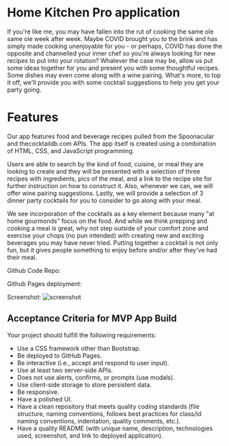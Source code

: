 # Home Kitchen Pro application

If you're like me, you may have fallen into the rut of cooking the same ole same ole week after week. Maybe COVID brought you to the brink and has simply made cooking unenjoyable for you - or perhaps, COVID has done the opposite and channelled your inner chef so you're always looking for new recipes to put into your rotation? Whatever the case may be, allow us put some ideas together for you and present you with some thoughtful recipes. Some dishes may even come along with a wine pairing. What's more, to top it off, we'll provide you with some cocktail suggestions to help you get your party going. 

# Features

Our app features food and beverage recipes pulled from the Spoonacular and thecocktaildb.com APIs. The app itself is created using a combination of HTML, CSS, and JavaScript programming. 

Users are able to search by the kind of food, cuisine, or meal they are looking to create and they will be presented with a selection of three recipes with ingredients, pics of the meal, and a link to the recipe site for further instruction on how to construct it. Also, whenever we can, we will offer wine pairing suggestions. Lastly, we will provide a selection of 3 dinner party cocktails for you to consider to go along with your meal. 

We see incorporation of the cocktails as a key element because many "at home gourmonds" focus on the food. And while we think prepping and cooking a meal is great, why not step outside of your comfort zone and exercise your chops (no pun intended) with creating new and exciting beverages you may have never tried. Putting together a cocktail is not only fun, but it gives people something to enjoy before and/or after they've had their meal. 

Github Code Repo:

Github Pages deployment:

Screenshot: ![screenshot]()

## Acceptance Criteria for MVP App Build

Your project should fulfill the following requirements:

* Use a CSS framework other than Bootstrap.
* Be deployed to GitHub Pages.
* Be interactive (i.e., accept and respond to user input).
* Use at least two server-side APIs.
* Does not use alerts, confirms, or prompts (use modals).
* Use client-side storage to store persistent data.
* Be responsive.
* Have a polished UI.
* Have a clean repository that meets quality coding standards (file structure, naming conventions, follows best practices for class/id naming conventions, indentation, quality comments, etc.).
* Have a quality README (with unique name, description, technologies used, screenshot, and link to deployed application).


